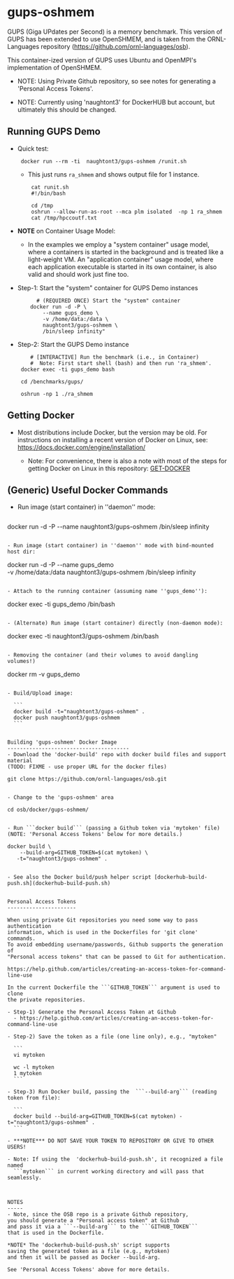 gups-oshmem
=========

GUPS (Giga UPdates per Second) is a memory benchmark.
This version of GUPS has been extended to use OpenSHMEM,
and is taken from the ORNL-Languages repository
(https://github.com/ornl-languages/osb).

This container-ized version of GUPS uses Ubuntu and OpenMPI's
implementation of OpenSHMEM.

 - NOTE: Using Private Github repository, so see notes for
         generating a 'Personal Access Tokens'.

 - NOTE: Currently using 'naughtont3' for DockerHUB but account,
         but ultimately this should be changed.


Running GUPS Demo
-----------------
- Quick test: 

    ```
     docker run --rm -ti  naughtont3/gups-oshmem /runit.sh
    ```

  - This just runs `ra_shmem` and shows output file for 1 instance.
     ```
      cat runit.sh 
      #!/bin/bash

      cd /tmp
      oshrun --allow-run-as-root --mca plm isolated  -np 1 ra_shmem
      cat /tmp/hpccoutf.txt
     ```

- **NOTE** on Container Usage Model: 

  - In the examples we employ a "system container" usage model, where a
    containers is started in the background and is treated like a
    light-weight VM.  An "application container" usage model, where each
    application executable is started in its own container, is also valid
    and should work just fine too.


- Step-1: Start the "system" container for GUPS Demo instances

    ```
          # (REQUIRED ONCE) Start the "system" container
        docker run -d -P \
            --name gups_demo \
            -v /home/data:/data \ 
            naughtont3/gups-oshmem \
            /bin/sleep infinity"
    ```

- Step-2: Start the GUPS Demo instance

    ```
        # [INTERACTIVE] Run the benchmark (i.e., in Container) 
        #  Note: First start shell (bash) and then run 'ra_shmem'.
     docker exec -ti gups_demo bash

     cd /benchmarks/gups/

     oshrun -np 1 ./ra_shmem
    ```


Getting Docker
--------------
- Most distributions include Docker, but the version may be old.  For
  instructions on installing a recent version of Docker on Linux, 
  see: https://docs.docker.com/engine/installation/

  - Note: For convenience, there is also a note with most of the steps for
    getting Docker on Linux in this repository: [GET-DOCKER](GET-DOCKER)
   


(Generic) Useful Docker Commands
--------------------------------
- Run image (start container) in ''daemon'' mode:

  ```
 docker run -d -P --name <NAME> naughtont3/gups-oshmem /bin/sleep infinity
  ```

- Run image (start container) in ''daemon'' mode with bind-mounted host dir:

  ```
  docker run -d -P --name gups_demo \
           -v /home/data:/data  naughtont3/gups-oshmem /bin/sleep infinity
  ```

- Attach to the running container (assuming name ''gups_demo''):

  ```
  docker exec -ti gups_demo  /bin/bash
  ```

- (Alternate) Run image (start container) directly (non-daemon mode):

  ```
  docker exec -ti naughtont3/gups-oshmem /bin/bash
  ```

- Removing the container (and their volumes to avoid dangling volumes!)

  ```
  docker rm -v gups_demo
  ```

- Build/Upload image:

    ```
    docker build -t="naughtont3/gups-oshmem" .
    docker push naughtont3/gups-oshmem 
    ```


Building 'gups-oshmem' Docker Image
---------------------------------------
- Download the 'docker-build' repo with docker build files and support material
  (TODO: FIXME - use proper URL for the docker files)

  ```
    git clone https://github.com/ornl-languages/osb.git
  ```

- Change to the 'gups-oshmem' area 

  ```
    cd osb/docker/gups-oshmem/
  ```

- Run ```docker build``` (passing a Github token via 'mytoken' file)
  (NOTE: 'Personal Access Tokens' below for more details.)

  ```
    docker build \
        --build-arg=GITHUB_TOKEN=$(cat mytoken) \
       -t="naughtont3/gups-oshmem" .
  ```

- See also the Docker build/push helper script [dockerhub-build-push.sh](dockerhub-build-push.sh)


Personal Access Tokens
----------------------

When using private Git repositories you need some way to pass authentication
information, which is used in the Dockerfiles for 'git clone' commands. 
To avoid embedding username/passwords, Github supports the generation of
"Personal access tokens" that can be passed to Git for authentication.

  https://help.github.com/articles/creating-an-access-token-for-command-line-use

In the current Dockerfile the ```GITHUB_TOKEN``` argument is used to clone
the private repositories.

- Step-1) Generate the Personal Access Token at Github
    - https://help.github.com/articles/creating-an-access-token-for-command-line-use

- Step-2) Save the token as a file (one line only), e.g., "mytoken"

    ```
    vi mytoken

    wc -l mytoken 
    1 mytoken
    ```

- Step-3) Run Docker build, passing the  ```--build-arg``` (reading token from file):

    ```
    docker build --build-arg=GITHUB_TOKEN=$(cat mytoken) -t="naughtont3/gups-oshmem" .
    ```

- ***NOTE*** DO NOT SAVE YOUR TOKEN TO REPOSITORY OR GIVE TO OTHER USERS!

- Note: If using the  'dockerhub-build-push.sh', it recognized a file named
    ```mytoken``` in current working directory and will pass that seamlessly.



NOTES
-----
- Note, since the OSB repo is a private Github repository,
  you should generate a "Personal access token" at Github
  and pass it via a ```--build-arg``` to the ```GITHUB_TOKEN```
  that is used in the Dockerfile.

  *NOTE* The 'dockerhub-build-push.sh' script supports
  saving the generated token as a file (e.g., mytoken)
  and then it will be passed as Docker --build-arg.

  See 'Personal Access Tokens' above for more details.

